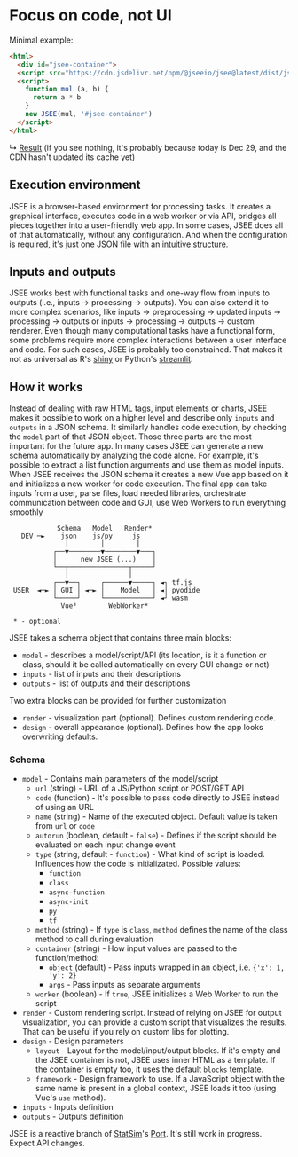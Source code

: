 # Focus on code, not UI

Minimal example:
```html
<html>
  <div id="jsee-container">
  <script src="https://cdn.jsdelivr.net/npm/@jseeio/jsee@latest/dist/jsee.runtime.js"></script>
  <script>
    function mul (a, b) {
      return a * b
    }
    new JSEE(mul, '#jsee-container')
  </script>
</html>
```

↳ [Result](https://jsee.org/test/minimal1.html) (if you see nothing, it's probably because today is Dec 29, and the CDN hasn't updated its cache yet)

## Execution environment

JSEE is a browser-based environment for processing tasks. It creates a graphical interface, executes code in a web worker or via API, bridges all pieces together into a user-friendly web app. In some cases, JSEE does all of that automatically, without any configuration. And when the configuration is required, it's just one JSON file with an [intuitive structure](#schema). 


## Inputs and outputs

JSEE works best with functional tasks and one-way flow from inputs to outputs (i.e., inputs → processing → outputs). You can also extend it to more complex scenarios, like inputs → preprocessing → updated inputs → processing → outputs or inputs → processing → outputs → custom renderer. Even though many computational tasks have a functional form, some problems require more complex interactions between a user interface and code. For such cases, JSEE is probably too constrained. That makes it not as universal as R's [shiny](https://shiny.rstudio.com/) or Python's [streamlit](https://streamlit.io/).


## How it works

Instead of dealing with raw HTML tags, input elements or charts, JSEE makes it possible to work on a higher level and describe only `inputs` and `outputs` in a JSON schema. It similarly handles code execution, by checking the `model` part of that JSON object. Those three parts are the most important for the future app. In many cases JSEE can generate a new schema automatically by analyzing the code alone. For example, it's possible to extract a list function arguments and use them as model inputs. When JSEE receives the JSON schema it creates a new Vue app based on it and initializes a new worker for code execution. The final app can take inputs from a user, parse files, load needed libraries, orchestrate communication between code and GUI, use Web Workers to run everything smoothly

```
            Schema   Model   Render*
   DEV ─►    json    js/py     js
              │        │        │
           ┌──▼────────▼────────▼───┐
           │      new JSEE (...)    │
           └──┬───────────────┬─────┘
              │               │
           ┌──▼──┐     ┌──────▼─────┐ ◄┐ tf.js
 USER  ◄─► │ GUI │ ◄─► │    Model   │ ◄│ pyodide
           └─────┘     └────────────┘ ◄┘ wasm
             Vue³        WebWorker*

 * - optional
```

JSEE takes a schema object that contains three main blocks:
- `model` - describes a model/script/API (its location, is it a function or class, should it be called automatically on every GUI change or not)
- `inputs` - list of inputs and their descriptions
- `outputs` - list of outputs and their descriptions

Two extra blocks can be provided for further customization
- `render` - visualization part (optional). Defines custom rendering code.
- `design` - overall appearance (optional). Defines how the app looks overwriting defaults.


### Schema

- `model` - Contains main parameters of the model/script
  - `url` (string) - URL of a JS/Python script or POST/GET API
  - `code` (function) - It's possible to pass code directly to JSEE instead of using an URL
  - `name` (string) - Name of the executed object. Default value is taken from `url` or `code`
  - `autorun` (boolean, default - `false`) - Defines if the script should be evaluated on each input change event
  - `type` (string, default - `function`) - What kind of script is loaded. Influences how the code is initializated. Possible values: 
    - `function`
    - `class` 
    - `async-function`
    - `async-init`
    - `py`
    - `tf`
  - `method` (string) - If `type` is `class`, `method` defines the name of the class method to call during evaluation
  - `container` (string) - How input values are passed to the function/method:
    - `object` (default) - Pass inputs wrapped in an object, i.e. `{'x': 1, 'y': 2}`
    - `args` - Pass inputs as separate arguments
  - `worker` (boolean) - If `true`, JSEE initializes a Web Worker to run the script
- `render` - Custom rendering script. Instead of relying on JSEE for output visualization, you can provide a custom script that visualizes the results. That can be useful if you rely on custom libs for plotting.
- `design` - Design parameters
  - `layout` - Layout for the model/input/output blocks. If it's empty and the JSEE container is not, JSEE uses inner HTML as a template. If the container is empty too, it uses the default `blocks` template.
  - `framework` - Design framework to use. If a JavaScript object with the same name is present in a global context, JSEE loads it too (using Vue's `use` method).
- `inputs` - Inputs definition
- `outputs` - Outputs definition

JSEE is a reactive branch of [StatSim](https://statsim.com)'s [Port](https://github.com/statsim/port). It's still work in progress. Expect API changes.

